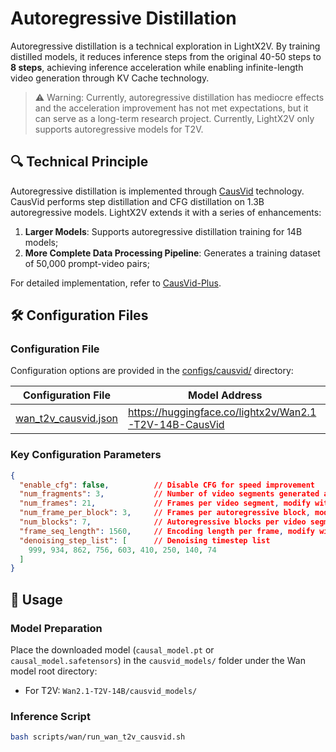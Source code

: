 # Autoregressive Distillation

Autoregressive distillation is a technical exploration in LightX2V. By training distilled models, it reduces inference steps from the original 40-50 steps to **8 steps**, achieving inference acceleration while enabling infinite-length video generation through KV Cache technology.

> ⚠️ Warning: Currently, autoregressive distillation has mediocre effects and the acceleration improvement has not met expectations, but it can serve as a long-term research project. Currently, LightX2V only supports autoregressive models for T2V.

## 🔍 Technical Principle

Autoregressive distillation is implemented through [CausVid](https://github.com/tianweiy/CausVid) technology. CausVid performs step distillation and CFG distillation on 1.3B autoregressive models. LightX2V extends it with a series of enhancements:

1. **Larger Models**: Supports autoregressive distillation training for 14B models;
2. **More Complete Data Processing Pipeline**: Generates a training dataset of 50,000 prompt-video pairs;

For detailed implementation, refer to [CausVid-Plus](https://github.com/GoatWu/CausVid-Plus).

## 🛠️ Configuration Files

### Configuration File

Configuration options are provided in the [configs/causvid/](https://github.com/ModelTC/lightx2v/tree/main/configs/causvid) directory:

| Configuration File | Model Address |
|-------------------|---------------|
| [wan_t2v_causvid.json](https://github.com/ModelTC/lightx2v/blob/main/configs/causvid/wan_t2v_causvid.json) | https://huggingface.co/lightx2v/Wan2.1-T2V-14B-CausVid |

### Key Configuration Parameters

```json
{
  "enable_cfg": false,          // Disable CFG for speed improvement
  "num_fragments": 3,           // Number of video segments generated at once, 5s each
  "num_frames": 21,             // Frames per video segment, modify with caution!
  "num_frame_per_block": 3,     // Frames per autoregressive block, modify with caution!
  "num_blocks": 7,              // Autoregressive blocks per video segment, modify with caution!
  "frame_seq_length": 1560,     // Encoding length per frame, modify with caution!
  "denoising_step_list": [      // Denoising timestep list
    999, 934, 862, 756, 603, 410, 250, 140, 74
  ]
}
```

## 📜 Usage

### Model Preparation

Place the downloaded model (`causal_model.pt` or `causal_model.safetensors`) in the `causvid_models/` folder under the Wan model root directory:
- For T2V: `Wan2.1-T2V-14B/causvid_models/`

### Inference Script

```bash
bash scripts/wan/run_wan_t2v_causvid.sh
```
